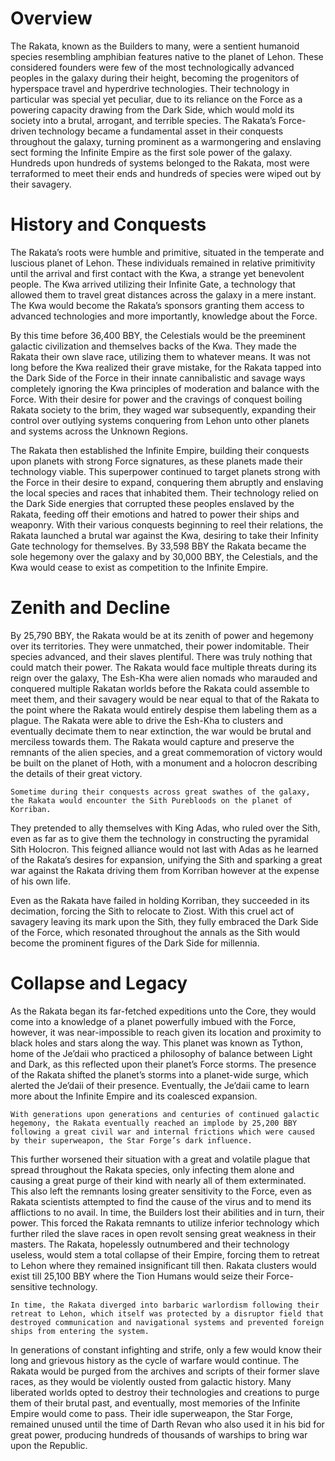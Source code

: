 # Overview

The Rakata, known as the Builders to many, were a sentient humanoid species resembling amphibian features native to the planet of Lehon.
These considered founders were few of the most technologically advanced peoples in the galaxy during their height, becoming the progenitors of hyperspace travel and hyperdrive technologies.
Their technology in particular was special yet peculiar, due to its reliance on the Force as a powering capacity drawing from the Dark Side, which would mold its society into a brutal, arrogant, and terrible species.
The Rakata’s Force-driven technology became a fundamental asset in their conquests throughout the galaxy, turning prominent as a warmongering and enslaving sect forming the Infinite Empire as the first sole power of the galaxy.
Hundreds upon hundreds of systems belonged to the Rakata, most were terraformed to meet their ends and hundreds of species were wiped out by their savagery.

# History and Conquests

The Rakata’s roots were humble and primitive, situated in the temperate and luscious planet of Lehon.
These individuals remained in relative primitivity until the arrival and first contact with the Kwa, a strange yet benevolent people.
The Kwa arrived utilizing their Infinite Gate, a technology that allowed them to travel great distances across the galaxy in a mere instant.
The Kwa would become the Rakata’s sponsors granting them access to advanced technologies and more importantly, knowledge about the Force.

By this time before 36,400 BBY, the Celestials would be the preeminent galactic civilization and themselves backs of the Kwa.
They made the Rakata their own slave race, utilizing them to whatever means.
It was not long before the Kwa realized their grave mistake, for the Rakata tapped into the Dark Side of the Force in their innate cannibalistic and savage ways completely ignoring the Kwa principles of moderation and balance with the Force.
With their desire for power and the cravings of conquest boiling Rakata society to the brim, they waged war subsequently, expanding their control over outlying systems conquering from Lehon unto other planets and systems across the Unknown Regions.

The Rakata then established the Infinite Empire, building their conquests upon planets with strong Force signatures, as these planets made their technology viable.
This superpower continued to target planets strong with the Force in their desire to expand, conquering them abruptly and enslaving the local species and races that inhabited them.
Their technology relied on the Dark Side energies that corrupted these peoples enslaved by the Rakata, feeding off their emotions and hatred to power their ships and weaponry.
With their various conquests beginning to reel their relations, the Rakata launched a brutal war against the Kwa, desiring to take their Infinity Gate technology for themselves.
By 33,598 BBY the Rakata became the sole hegemony over the galaxy and by 30,000 BBY, the Celestials, and the Kwa would cease to exist as competition to the Infinite Empire.

# Zenith and Decline

By 25,790 BBY, the Rakata would be at its zenith of power and hegemony over its territories.
They were unmatched, their power indomitable.
Their species advanced, and their slaves plentiful.
There was truly nothing that could match their power.
The Rakata would face multiple threats during its reign over the galaxy, The Esh-Kha were alien nomads who marauded and conquered multiple Rakatan worlds before the Rakata could assemble to meet them, and their savagery would be near equal to that of the Rakata to the point where the Rakata would entirely despise them labeling them as a plague.
The Rakata were able to drive the Esh-Kha to clusters and eventually decimate them to near extinction, the war would be brutal and merciless towards them.
The Rakata would capture and preserve the remnants of the alien species, and a great commemoration of victory would be built on the planet of Hoth, with a monument and a holocron describing the details of their great victory.

```
Sometime during their conquests across great swathes of the galaxy, the Rakata would encounter the Sith Purebloods on the planet of Korriban.
```

They pretended to ally themselves with King Adas, who ruled over the Sith, even as far as to give them the technology in constructing the pyramidal Sith Holocron.
This feigned alliance would not last with Adas as he learned of the Rakata’s desires for expansion, unifying the Sith and sparking a great war against the Rakata driving them from Korriban however at the expense of his own life.

Even as the Rakata have failed in holding Korriban, they succeeded in its decimation, forcing the Sith to relocate to Ziost.
With this cruel act of savagery leaving its mark upon the Sith, they fully embraced the Dark Side of the Force, which resonated throughout the annals as the Sith would become the prominent figures of the Dark Side for millennia.

# Collapse and Legacy

As the Rakata began its far-fetched expeditions unto the Core, they would come into a knowledge of a planet powerfully imbued with the Force, however, it was near-impossible to reach given its location and proximity to black holes and stars along the way.
This planet was known as Tython, home of the Je’daii who practiced a philosophy of balance between Light and Dark, as this reflected upon their planet’s Force storms.
The presence of the Rakata shifted the planet’s storms into a planet-wide surge, which alerted the Je’daii of their presence.
Eventually, the Je’daii came to learn more about the Infinite Empire and its coalesced expansion.

```
With generations upon generations and centuries of continued galactic hegemony, the Rakata eventually reached an implode by 25,200 BBY following a great civil war and internal frictions which were caused by their superweapon, the Star Forge’s dark influence.
```

This further worsened their situation with a great and volatile plague that spread throughout the Rakata species, only infecting them alone and causing a great purge of their kind with nearly all of them exterminated.
This also left the remnants losing greater sensitivity to the Force, even as Rakata scientists attempted to find the cause of the virus and to mend its afflictions to no avail.
In time, the Builders lost their abilities and in turn, their power.
This forced the Rakata remnants to utilize inferior technology which further riled the slave races in open revolt sensing great weakness in their masters.
The Rakata, hopelessly outnumbered and their technology useless, would stem a total collapse of their Empire, forcing them to retreat to Lehon where they remained insignificant till then.
Rakata clusters would exist till 25,100 BBY where the Tion Humans would seize their Force-sensitive technology.

```
In time, the Rakata diverged into barbaric warlordism following their retreat to Lehon, which itself was protected by a disruptor field that destroyed communication and navigational systems and prevented foreign ships from entering the system.
```

In generations of constant infighting and strife, only a few would know their long and grievous history as the cycle of warfare would continue.
The Rakata would be purged from the archives and scripts of their former slave races, as they would be violently ousted from galactic history.
Many liberated worlds opted to destroy their technologies and creations to purge them of their brutal past, and eventually, most memories of the Infinite Empire would come to pass.
Their idle superweapon, the Star Forge, remained unused until the time of Darth Revan who also used it in his bid for great power, producing hundreds of thousands of warships to bring war upon the Republic.
